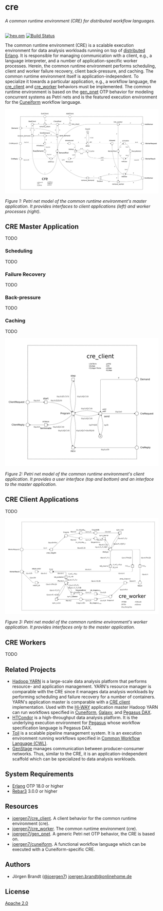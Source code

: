 # cre
###### A common runtime environment (CRE) for distributed workflow languages.

[![hex.pm](https://img.shields.io/hexpm/v/cre.svg?style=flat-square)](https://hex.pm/packages/cre) [![Build Status](https://travis-ci.org/joergen7/cre.svg?branch=master)](https://travis-ci.org/joergen7/cre)

The common runtime environment (CRE) is a scalable execution environment for data analysis workloads running on top of [distributed Erlang](https://www.erlang.org). It is responsible for managing communication with a client, e.g., a language interpreter, and a number of application-specific worker processes. Herein, the common runtime environment performs scheduling, client and worker failure recovery, client back-pressure, and caching. The common runtime environment itself is application-independent. To specialize it towards a particular application, e.g., a workflow language, the [cre_client](https://github.com/joergen7/cre_client) and [cre_worker](https://github.com/joergen7/cre_worker) behaviors must be implemented. The common runtime environment is based on the [gen_pnet](https://github.com/joergen7/gen_pnet) OTP behavior for modeling concurrent systems as Petri nets and is the featured execution environment for the [Cuneiform](https://cuneiform-lang.org) workflow language.


![cre Petri net model](priv/cre_master_pnet.png)

*Figure 1: Petri net model of the common runtime environment's master application. It provides interfaces to client applications (left) and worker processes (right).*

## CRE Master Application

TODO

### Scheduling

TODO

### Failure Recovery

TODO

### Back-pressure

TODO

### Caching

TODO

![cre Petri net model](priv/cre_client_pnet.png)

*Figure 2: Petri net model of the common runtime environment's client application. It provides a user interface (top and bottom) and an interface to the master application.*

## CRE Client Applications

TODO


![cre Petri net model](priv/cre_worker_pnet.png)

*Figure 3: Petri net model of the common runtime environment's worker application. It provides interfaces only to the master application.*

## CRE Workers

TODO

## Related Projects

- [Hadoop YARN](https://hadoop.apache.org/docs/current/hadoop-yarn/hadoop-yarn-site/YARN.html) is a large-scale data analysis platform that performs resource- and application management. YARN's resource manager is comparable with the CRE since it manages data analysis workloads by performing scheduling and failure recovery for a number of containers. YARN's application master is comparable with a [CRE client](https://github.com/joergen7/cre_client) implementation. Used with the [Hi-WAY](https://github.com/marcbux/Hi-WAY) application master Hadoop YARN can run workflows specified in [Cuneiform](https://cuneiform-lang.org), [Galaxy](https://galaxyproject.org), and [Pegasus DAX](https://pegasus.isi.edu).
- [HTCondor](https://research.cs.wisc.edu/htcondor/) is a high-throughput data analysis platform. It is the underlying execution environment for [Pegasus](https://pegasus.isi.edu) whose workflow specification language is Pegasus DAX.
- [Toil](https://github.com/BD2KGenomics/toil) is a scalable pipeline management system. It is an execution environment running workflows specified in [Common Workflow Language (CWL)](https://github.com/common-workflow-language/common-workflow-language).
- [GenStage](https://github.com/elixir-lang/gen_stage) manages communication between producer-consumer networks. Thus, similar to the CRE, it is an application-independent scaffold which can be specialized to data analysis workloads.

## System Requirements

- [Erlang](https://www.erlang.org) OTP 18.0 or higher
- [Rebar3](https://www.rebar3.org) 3.0.0 or higher

## Resources

- [joergen7/cre_client](https://github.com/joergen7/cre_client). A client behavior for the common runtime environment (cre).
- [joergen7/cre_worker](https://github.com/joergen7/cre_worker). The common runtime environment (cre).
- [joergen7/gen_pnet](https://github.com/joergen7/gen_pnet). A generic Petri net OTP behavior, the CRE is based on.
- [joergen7/cuneiform](https://github.com/joergen7/cuneiform). A functional workflow language which can be executed with a Cuneiform-specific CRE.

## Authors

- Jörgen Brandt ([@joergen7](https://github.com/joergen7/)) [joergen.brandt@onlinehome.de](mailto:joergen.brandt@onlinehome.de)

## License

[Apache 2.0](https://www.apache.org/licenses/LICENSE-2.0.html)